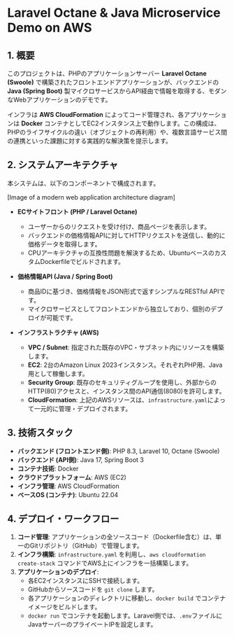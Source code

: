 # Laravel Octane & Java Microservice Demo on AWS

## 1. 概要

このプロジェクトは、PHPのアプリケーションサーバー **Laravel Octane (Swoole)** で構築されたフロントエンドアプリケーションが、バックエンドの **Java (Spring Boot)** 製マイクロサービスからAPI経由で情報を取得する、モダンなWebアプリケーションのデモです。

インフラは **AWS CloudFormation** によってコード管理され、各アプリケーションは **Docker** コンテナとしてEC2インスタンス上で動作します。この構成は、PHPのライフサイクルの違い（オブジェクトの再利用）や、複数言語サービス間の連携といった課題に対する実践的な解決策を提示します。

## 2. システムアーキテクチャ

本システムは、以下のコンポーネントで構成されます。

[Image of a modern web application architecture diagram]

-   **ECサイトフロント (PHP / Laravel Octane)**
    -   ユーザーからのリクエストを受け付け、商品ページを表示します。
    -   バックエンドの価格情報APIに対してHTTPリクエストを送信し、動的に価格データを取得します。
    -   CPUアーキテクチャの互換性問題を解決するため、UbuntuベースのカスタムDockerfileでビルドされます。

-   **価格情報API (Java / Spring Boot)**
    -   商品IDに基づき、価格情報をJSON形式で返すシンプルなRESTful APIです。
    -   マイクロサービスとしてフロントエンドから独立しており、個別のデプロイが可能です。

-   **インフラストラクチャ (AWS)**
    -   **VPC / Subnet**: 指定された既存のVPC・サブネット内にリソースを構築します。
    -   **EC2**: 2台のAmazon Linux 2023インスタンス。それぞれPHP用、Java用として稼働します。
    -   **Security Group**: 既存のセキュリティグループを使用し、外部からのHTTP(80)アクセスと、インスタンス間のAPI通信(8080)を許可します。
    -   **CloudFormation**: 上記のAWSリソースは、`infrastructure.yaml`によって一元的に管理・デプロイされます。

## 3. 技術スタック

-   **バックエンド (フロントエンド側)**: PHP 8.3, Laravel 10, Octane (Swoole)
-   **バックエンド (API側)**: Java 17, Spring Boot 3
-   **コンテナ技術**: Docker
-   **クラウドプラットフォーム**: AWS (EC2)
-   **インフラ管理**: AWS CloudFormation
-   **ベースOS (コンテナ)**: Ubuntu 22.04

## 4. デプロイ・ワークフロー

1.  **コード管理**: アプリケーションの全ソースコード（Dockerfile含む）は、単一のGitリポジトリ（GitHub）で管理します。
2.  **インフラ構築**: `infrastructure.yaml` を利用し、`aws cloudformation create-stack` コマンドでAWS上にインフラを一括構築します。
3.  **アプリケーションのデプロイ**:
    -   各EC2インスタンスにSSHで接続します。
    -   GitHubからソースコードを `git clone` します。
    -   各アプリケーションのディレクトリに移動し、`docker build` でコンテナイメージをビルドします。
    -   `docker run` でコンテナを起動します。Laravel側では、`.env`ファイルにJavaサーバーのプライベートIPを設定します。